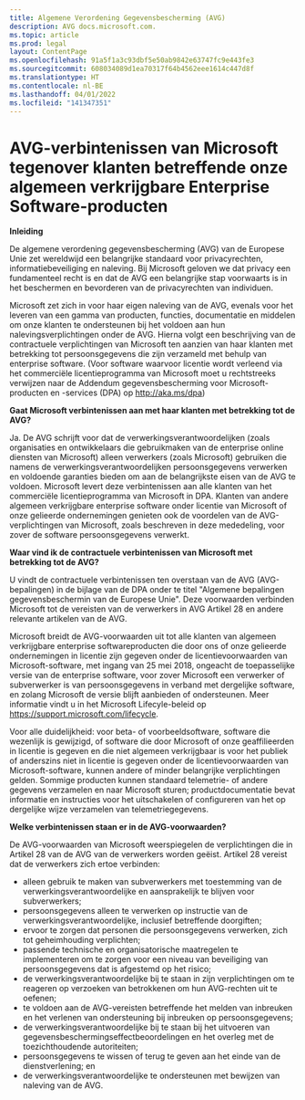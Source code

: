 ```yaml
---
title: Algemene Verordening Gegevensbescherming (AVG)
description: AVG docs.microsoft.com.
ms.topic: article
ms.prod: legal
layout: ContentPage
ms.openlocfilehash: 91a5f1a3c93dbf5e50ab9842e63747fc9e443fe3
ms.sourcegitcommit: 608034089d1ea70317f64b4562eee1614c447d8f
ms.translationtype: HT
ms.contentlocale: nl-BE
ms.lasthandoff: 04/01/2022
ms.locfileid: "141347351"
---
```

# <a name="microsofts-gdpr-commitments-to-customers-of-our-generally-available-enterprise-software-products"></a>AVG-verbintenissen van Microsoft tegenover klanten betreffende onze algemeen verkrijgbare Enterprise Software-producten

**Inleiding**

De algemene verordening gegevensbescherming (AVG) van de Europese Unie zet wereldwijd een belangrijke standaard voor privacyrechten, informatiebeveiliging en naleving. Bij Microsoft geloven we dat privacy een fundamenteel recht is en dat de AVG een belangrijke stap voorwaarts is in het beschermen en bevorderen van de privacyrechten van individuen.     

Microsoft zet zich in voor haar eigen naleving van de AVG, evenals voor het leveren van een gamma van producten, functies, documentatie en middelen om onze klanten te ondersteunen bij het voldoen aan hun nalevingsverplichtingen onder de AVG. Hierna volgt een beschrijving van de contractuele verplichtingen van Microsoft ten aanzien van haar klanten met betrekking tot persoonsgegevens die zijn verzameld met behulp van enterprise software. (Voor software waarvoor licentie wordt verleend via het commerciële licentieprogramma van Microsoft moet u rechtstreeks verwijzen naar de Addendum gegevensbescherming voor Microsoft-producten en -services (DPA) op http://aka.ms/dpa)

**Gaat Microsoft verbintenissen aan met haar klanten met betrekking tot de AVG?**

Ja. De AVG schrijft voor dat de verwerkingsverantwoordelijken (zoals organisaties en ontwikkelaars die gebruikmaken van de enterprise online diensten van Microsoft) alleen verwerkers (zoals Microsoft) gebruiken die namens de verwerkingsverantwoordelijken persoonsgegevens verwerken en voldoende garanties bieden om aan de belangrijkste eisen van de AVG te voldoen. Microsoft levert deze verbintenissen aan alle klanten van het commerciële licentieprogramma van Microsoft in DPA. Klanten van andere algemeen verkrijgbare enterprise software onder licentie van Microsoft of onze gelieerde ondernemingen genieten ook de voordelen van de AVG-verplichtingen van Microsoft, zoals beschreven in deze mededeling, voor zover de software persoonsgegevens verwerkt.

**Waar vind ik de contractuele verbintenissen van Microsoft met betrekking tot de AVG?**

U vindt de contractuele verbintenissen ten overstaan van de AVG (AVG-bepalingen) in de bijlage van de DPA onder te titel "Algemene bepalingen gegevensbeschermin van de Europese Unie". Deze voorwaarden verbinden Microsoft tot de vereisten van de verwerkers in AVG Artikel 28 en andere relevante artikelen van de AVG. 

Microsoft breidt de AVG-voorwaarden uit tot alle klanten van algemeen verkrijgbare enterprise softwareproducten die door ons of onze gelieerde ondernemingen in licentie zijn gegeven onder de licentievoorwaarden van Microsoft-software, met ingang van 25 mei 2018, ongeacht de toepasselijke versie van de enterprise software, voor zover Microsoft een verwerker of subverwerker is van persoonsgegevens in verband met dergelijke software, en zolang Microsoft de versie blijft aanbieden of ondersteunen. Meer informatie vindt u in het Microsoft Lifecyle-beleid op https://support.microsoft.com/lifecycle.

Voor alle duidelijkheid: voor beta- of voorbeeldsoftware, software die wezenlijk is gewijzigd, of software die door Microsoft of onze geaffilieerden in licentie is gegeven en die niet algemeen verkrijgbaar is voor het publiek of anderszins niet in licentie is gegeven onder de licentievoorwaarden van Microsoft-software, kunnen andere of minder belangrijke verplichtingen gelden. Sommige producten kunnen standaard telemetrie- of andere gegevens verzamelen en naar Microsoft sturen; productdocumentatie bevat informatie en instructies voor het uitschakelen of configureren van het op dergelijke wijze verzamelen van telemetriegegevens.

**Welke verbintenissen staan er in de AVG-voorwaarden?**

De AVG-voorwaarden van Microsoft weerspiegelen de verplichtingen die in Artikel 28 van de AVG van de verwerkers worden geëist.  Artikel 28 vereist dat de verwerkers zich ertoe verbinden:

-   alleen gebruik te maken van subverwerkers met toestemming van de verwerkingsverantwoordelijke en aansprakelijk te blijven voor subverwerkers;
-   persoonsgegevens alleen te verwerken op instructie van de verwerkingsverantwoordelijke, inclusief betreffende doorgiften;
-   ervoor te zorgen dat personen die persoonsgegevens verwerken, zich tot geheimhouding verplichten;
-   passende technische en organisatorische maatregelen te implementeren om te zorgen voor een niveau van beveiliging van persoonsgegevens dat is afgestemd op het risico;
-   de verwerkingsverantwoordelijke bij te staan in zijn verplichtingen om te reageren op verzoeken van betrokkenen om hun AVG-rechten uit te oefenen;
-   te voldoen aan de AVG-vereisten betreffende het melden van inbreuken en het verlenen van ondersteuning bij inbreuken op persoonsgegevens;
-   de verwerkingsverantwoordelijke bij te staan bij het uitvoeren van gegevensbeschermingseffectbeoordelingen en het overleg met de toezichthoudende autoriteiten; 
-   persoonsgegevens te wissen of terug te geven aan het einde van de dienstverlening; en
-   de verwerkingsverantwoordelijke te ondersteunen met bewijzen van naleving van de AVG.
